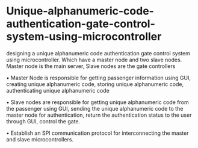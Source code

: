 # Unique-alphanumeric-code-authentication-gate-control-system-using-microcontroller
designing a unique alphanumeric code authentication gate control system using microcontroller.
Which have a master node and two slave nodes. Master node is the main server, Slave nodes are the gate controllers

• Master Node is responsible for getting passenger information using GUI, creating unique alphanumeric code, storing unique alphanumeric code, authenticating unique alphanumeric code

• Slave nodes are responsible for getting unique alphanumeric code from the passenger using GUI, sending the unique alphanumeric code to the master node for authentication, return the authentication status to the user through GUI, control the gate.

• Establish an SPI communication protocol for interconnecting the master and slave microcontrollers.
